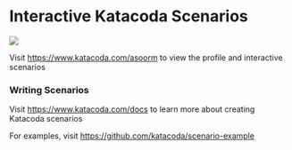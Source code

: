 # Interactive Katacoda Scenarios

[![](http://shields.katacoda.com/katacoda/asoorm/count.svg)](https://www.katacoda.com/asoorm "Get your profile on Katacoda.com")

Visit https://www.katacoda.com/asoorm to view the profile and interactive scenarios

### Writing Scenarios
Visit https://www.katacoda.com/docs to learn more about creating Katacoda scenarios

For examples, visit https://github.com/katacoda/scenario-example
